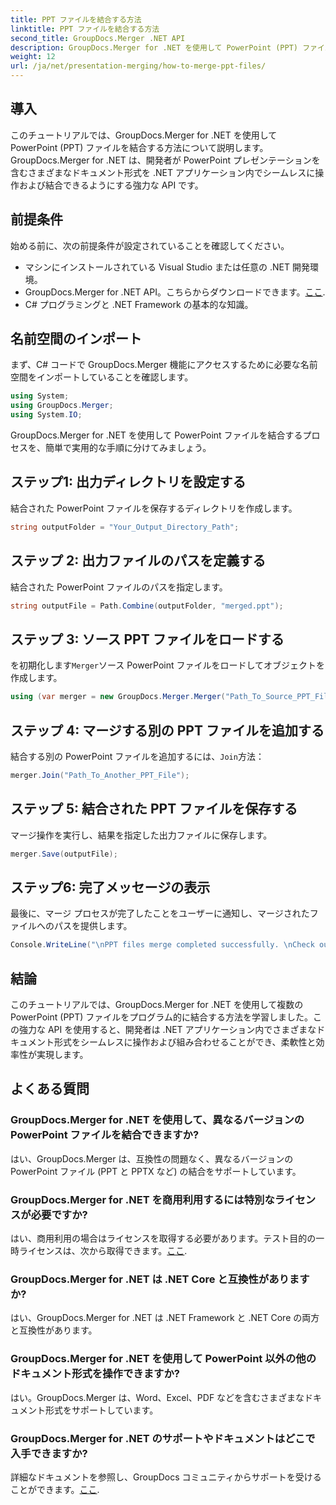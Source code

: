 ```yaml
---
title: PPT ファイルを結合する方法
linktitle: PPT ファイルを結合する方法
second_title: GroupDocs.Merger .NET API
description: GroupDocs.Merger for .NET を使用して PowerPoint (PPT) ファイルを簡単に結合する方法を学びます。この強力な API を使用して .NET アプリケーションを強化します。
weight: 12
url: /ja/net/presentation-merging/how-to-merge-ppt-files/
---
```

## 導入
このチュートリアルでは、GroupDocs.Merger for .NET を使用して PowerPoint (PPT) ファイルを結合する方法について説明します。GroupDocs.Merger for .NET は、開発者が PowerPoint プレゼンテーションを含むさまざまなドキュメント形式を .NET アプリケーション内でシームレスに操作および結合できるようにする強力な API です。
## 前提条件
始める前に、次の前提条件が設定されていることを確認してください。
- マシンにインストールされている Visual Studio または任意の .NET 開発環境。
-  GroupDocs.Merger for .NET API。こちらからダウンロードできます。[ここ](https://releases.groupdocs.com/merger/net/).
- C# プログラミングと .NET Framework の基本的な知識。

## 名前空間のインポート
まず、C# コードで GroupDocs.Merger 機能にアクセスするために必要な名前空間をインポートしていることを確認します。
```csharp
using System; 
using GroupDocs.Merger;
using System.IO;
```

GroupDocs.Merger for .NET を使用して PowerPoint ファイルを結合するプロセスを、簡単で実用的な手順に分けてみましょう。
## ステップ1: 出力ディレクトリを設定する
結合された PowerPoint ファイルを保存するディレクトリを作成します。
```csharp
string outputFolder = "Your_Output_Directory_Path";
```
## ステップ 2: 出力ファイルのパスを定義する
結合された PowerPoint ファイルのパスを指定します。
```csharp
string outputFile = Path.Combine(outputFolder, "merged.ppt");
```
## ステップ 3: ソース PPT ファイルをロードする
を初期化します`Merger`ソース PowerPoint ファイルをロードしてオブジェクトを作成します。
```csharp
using (var merger = new GroupDocs.Merger.Merger("Path_To_Source_PPT_File"))
```
## ステップ 4: マージする別の PPT ファイルを追加する
結合する別の PowerPoint ファイルを追加するには、`Join`方法：
```csharp
merger.Join("Path_To_Another_PPT_File");
```
## ステップ 5: 結合された PPT ファイルを保存する
マージ操作を実行し、結果を指定した出力ファイルに保存します。
```csharp
merger.Save(outputFile);
```
## ステップ6: 完了メッセージの表示
最後に、マージ プロセスが完了したことをユーザーに通知し、マージされたファイルへのパスを提供します。
```csharp
Console.WriteLine("\nPPT files merge completed successfully. \nCheck output in {0}", outputFolder);
```

## 結論
このチュートリアルでは、GroupDocs.Merger for .NET を使用して複数の PowerPoint (PPT) ファイルをプログラム的に結合する方法を学習しました。この強力な API を使用すると、開発者は .NET アプリケーション内でさまざまなドキュメント形式をシームレスに操作および組み合わせることができ、柔軟性と効率性が実現します。

## よくある質問
### GroupDocs.Merger for .NET を使用して、異なるバージョンの PowerPoint ファイルを結合できますか?
はい、GroupDocs.Merger は、互換性の問題なく、異なるバージョンの PowerPoint ファイル (PPT と PPTX など) の結合をサポートしています。
### GroupDocs.Merger for .NET を商用利用するには特別なライセンスが必要ですか?
はい、商用利用の場合はライセンスを取得する必要があります。テスト目的の一時ライセンスは、次から取得できます。[ここ](https://purchase.groupdocs.com/temporary-license/).
### GroupDocs.Merger for .NET は .NET Core と互換性がありますか?
はい、GroupDocs.Merger for .NET は .NET Framework と .NET Core の両方と互換性があります。
### GroupDocs.Merger for .NET を使用して PowerPoint 以外の他のドキュメント形式を操作できますか?
はい。GroupDocs.Merger は、Word、Excel、PDF などを含むさまざまなドキュメント形式をサポートしています。
### GroupDocs.Merger for .NET のサポートやドキュメントはどこで入手できますか?
詳細なドキュメントを参照し、GroupDocs コミュニティからサポートを受けることができます。[ここ](https://forum.groupdocs.com/c/merger/32).